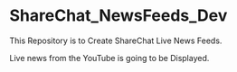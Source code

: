 # ShareChat_NewsFeeds_Dev
This Repository is to Create ShareChat Live News Feeds.



Live news from the YouTube is going to be Displayed.
